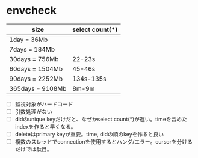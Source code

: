 # envcheck
size | select count(*)
-----|----------------
  1day  =   36Mb |
  7days =  184Mb |
 30days =  756Mb |  22-23s
 60days = 1504Mb |  45-46s
 90days = 2252Mb |  134s-135s
365days = 9108Mb |  8m-9m

- [ ] 監視対象がハードコード
- [ ] 引数処理がない
- [ ] didのunique keyだけだと、なぜかselect count(*)が遅い。timeを含めたindexを作ると早くなる。
- [ ] deleteはprimary keyが重要。time, didの順のkeyを作ると良い
- [ ] 複数のスレッドでconnectionを使用するとハング/エラー。cursorを分けるだけでは駄目。
